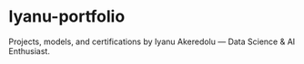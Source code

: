 # Iyanu-portfolio
Projects, models, and certifications by Iyanu Akeredolu — Data Science &amp; AI Enthusiast.

